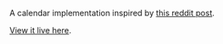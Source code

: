 A calendar implementation inspired by [this reddit post](https://www.reddit.com/r/geek/comments/acuv2d/my_redesign_of_one_page_calendar/). 

[View it live here](https://korla.github.io/mini-calendar/).
